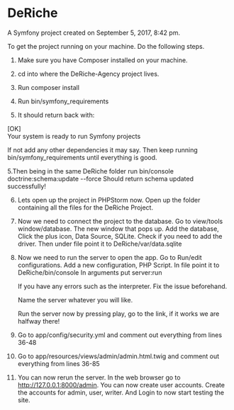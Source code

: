 DeRiche
=======

A Symfony project created on September 5, 2017, 8:42 pm.

To get the project running on your machine. Do the following steps.

1. Make sure you have Composer installed on your machine. 

2. cd into where the DeRiche-Agency project lives.

3. Run composer install

3. Run bin/symfony_requirements

4. It should return back with:

  [OK]                                         
  Your system is ready to run Symfony projects

  If not add any other dependencies it may say. Then keep running bin/symfony_requirements until everything is good.
  
5.Then being in the same DeRiche folder run bin/console doctrine:schema:update --force
  Should return schema updated successfully!
  
6. Lets open up the project in PHPStorm now. Open up the folder containing all the files for the DeRiche Project.

7. Now we need to connect the project to the database. Go to view/tools window/database.
   The new window that pops up. Add the database, Click the plus icon, Data Source, SQLite.
   Check if you need to add the driver.
   Then under file point it to DeRiche/var/data.sqlite
   
8. Now we need to run the server to open the app. Go to Run/edit configurations. Add a new configuration, PHP Script.
   In file point it to DeRiche/bin/console
   In arguments put server:run
   
   If you have any errors such as the interpreter. Fix the issue beforehand.
   
   Name the server whatever you will like.
   
   Run the server now by pressing play, go to the link, if it works we are halfway there!
   
 9. Go to app/config/security.yml and comment out everything from lines 36-48
 
 10. Go to app/resources/views/admin/admin.html.twig and comment out everything from lines 36-85
 
 11. You can now rerun the server. In the web browser go to http://127.0.0.1:8000/admin. You can now create user accounts.
     Create the accounts for admin, user, writer. And Login to now start testing the site.
   
   
